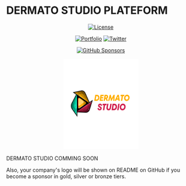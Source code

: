 # DERMATO STUDIO PLATEFORM

<div align="center">

[![License](http://img.shields.io/:license-MIT-green.svg?style=flat)](https://github.com/serengil/deepface/blob/master/LICENSE)


[![Portfolio](https://img.shields.io/:blog-mrcryptsie.com-blue.svg?style=flat&logo=wordpress)](https://sefiks.com)
[![Twitter](https://img.shields.io/:follow-@mrcryptsie-blue.svg?style=flat&logo=x)](https://twitter.com/intent/user?screen_name=titofoundation)


[![GitHub Sponsors](https://img.shields.io/github/sponsors/serengil?logo=GitHub&color=lightgray)](https://github.com/sponsors/mrcryptsie)


<!-- [![DOI](http://img.shields.io/:DOI-10.1109/ICEET53442.2021.9659697-blue.svg?style=flat)](https://doi.org/10.1109/ICEET53442.2021.9659697) -->
<!-- [![DOI](http://img.shields.io/:DOI-10.1109/ASYU50717.2020.9259802-blue.svg?style=flat)](https://doi.org/10.1109/ASYU50717.2020.9259802) -->

</div>

<p align="center"><img src="logo.png" width="200" height="240"></p>

DERMATO STUDIO COMMING SOON

Also, your company's logo will be shown on README on GitHub if you become a sponsor in gold, silver or bronze tiers.

